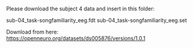 Please download the subject 4 data and insert in this folder:

sub-04_task-songfamiliarity_eeg.fdt
sub-04_task-songfamiliarity_eeg.set

Download from here:
https://openneuro.org/datasets/ds005876/versions/1.0.1
